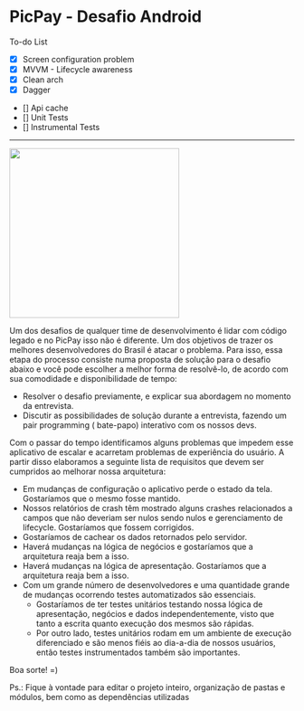 # PicPay - Desafio Android

To-do List

- [x] Screen configuration problem
- [x] MVVM - Lifecycle awareness
- [x] Clean arch
- [x] Dagger
- [] Api cache
- [] Unit Tests
- [] Instrumental Tests

------------------------

<img src="https://github.com/mobilepicpay/desafio-android/blob/master/desafio-picpay.gif" width="300"/>

Um dos desafios de qualquer time de desenvolvimento é lidar com código legado e no PicPay isso não é
diferente. Um dos objetivos de trazer os melhores desenvolvedores do Brasil é atacar o problema.
Para isso, essa etapa do processo consiste numa proposta de solução para o desafio abaixo e você
pode escolher a melhor forma de resolvê-lo, de acordo com sua comodidade e disponibilidade de tempo:

- Resolver o desafio previamente, e explicar sua abordagem no momento da entrevista.
- Discutir as possibilidades de solução durante a entrevista, fazendo um pair programming (
  bate-papo) interativo com os nossos devs.

Com o passar do tempo identificamos alguns problemas que impedem esse aplicativo de escalar e
acarretam problemas de experiência do usuário. A partir disso elaboramos a seguinte lista de
requisitos que devem ser cumpridos ao melhorar nossa arquitetura:

- Em mudanças de configuração o aplicativo perde o estado da tela. Gostaríamos que o mesmo fosse
  mantido.
- Nossos relatórios de crash têm mostrado alguns crashes relacionados a campos que não deveriam ser
  nulos sendo nulos e gerenciamento de lifecycle. Gostaríamos que fossem corrigidos.
- Gostaríamos de cachear os dados retornados pelo servidor.
- Haverá mudanças na lógica de negócios e gostaríamos que a arquitetura reaja bem a isso.
- Haverá mudanças na lógica de apresentação. Gostaríamos que a arquitetura reaja bem a isso.
- Com um grande número de desenvolvedores e uma quantidade grande de mudanças ocorrendo testes
  automatizados são essenciais.
    - Gostaríamos de ter testes unitários testando nossa lógica de apresentação, negócios e dados
      independentemente, visto que tanto a escrita quanto execução dos mesmos são rápidas.
    - Por outro lado, testes unitários rodam em um ambiente de execução diferenciado e são menos
      fiéis ao dia-a-dia de nossos usuários, então testes instrumentados também são importantes.

Boa sorte! =)

Ps.: Fique à vontade para editar o projeto inteiro, organização de pastas e módulos, bem como as
dependências utilizadas
